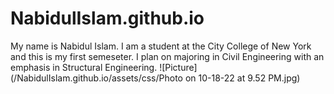 # NabidulIslam.github.io
My name is Nabidul Islam. I am a student at the City College of New York and this is my first semeseter. I plan on majoring in Civil Engineering with an emphasis in Structural Engineering.
![Picture](/NabidulIslam.github.io/assets/css/Photo on 10-18-22 at 9.52 PM.jpg)
